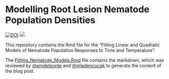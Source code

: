Modelling Root Lesion Nematode Population Densities
================

[![DOI](https://zenodo.org/badge/119438897.svg)](https://zenodo.org/badge/latestdoi/119438897)
[![]([https://img.shields.io/badge/OPP-Peer%20Reviewed-brightgreen.svg])](https://github.com/openplantpathology/contributions/issues/1)


This repository contains the Rmd file for the “Fitting Linear and
Quadratic Models of Nematode Population Responses to Time and
Temperature”.

The [Fitting\_Nematode\_Models.Rmd](Fitting_Nematode_Models.Rmd) file
contains the markdown, which was reviewed by
[@emdelponte](https://github.com/emdelponte) and
[@mladencucak](https://github.com/mladencucak)
to generate the content of the blog post.

